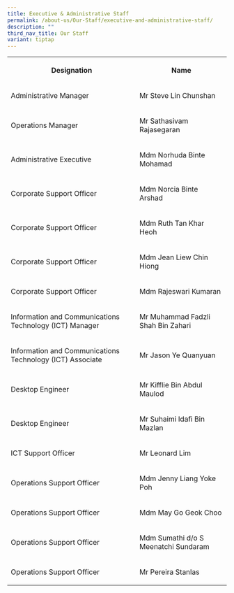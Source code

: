 ```yaml
---
title: Executive & Administrative Staff
permalink: /about-us/Our-Staff/executive-and-administrative-staff/
description: ""
third_nav_title: Our Staff
variant: tiptap
---
```

<table style="minWidth: 50px">
<colgroup>
<col>
<col>
</colgroup>
<tbody>
<tr>
<th rowspan="1" colspan="1">
<p>Designation</p>
</th>
<th rowspan="1" colspan="1">
<p>Name</p>
</th>
</tr>
<tr>
<td rowspan="1" colspan="1">
<p>Administrative Manager</p>
</td>
<td rowspan="1" colspan="1">
<p>Mr Steve Lin Chunshan</p>
</td>
</tr>
<tr>
<td rowspan="1" colspan="1">
<p>Operations Manager</p>
</td>
<td rowspan="1" colspan="1">
<p>Mr Sathasivam Rajasegaran</p>
</td>
</tr>
<tr>
<td rowspan="1" colspan="1">
<p>Administrative Executive</p>
</td>
<td rowspan="1" colspan="1">
<p>Mdm Norhuda Binte Mohamad</p>
</td>
</tr>
<tr>
<td rowspan="1" colspan="1">
<p>Corporate Support Officer</p>
</td>
<td rowspan="1" colspan="1">
<p>Mdm Norcia Binte Arshad</p>
</td>
</tr>
<tr>
<td rowspan="1" colspan="1">
<p>Corporate Support Officer</p>
</td>
<td rowspan="1" colspan="1">
<p>Mdm Ruth Tan Khar Heoh</p>
</td>
</tr>
<tr>
<td rowspan="1" colspan="1">
<p>Corporate Support Officer</p>
</td>
<td rowspan="1" colspan="1">
<p>Mdm Jean Liew Chin Hiong</p>
</td>
</tr>
<tr>
<td rowspan="1" colspan="1">
<p>Corporate Support Officer</p>
</td>
<td rowspan="1" colspan="1">
<p>Mdm Rajeswari Kumaran</p>
</td>
</tr>
<tr>
<td rowspan="1" colspan="1">
<p>Information and Communications Technology (ICT) Manager</p>
</td>
<td rowspan="1" colspan="1">
<p>Mr Muhammad Fadzli Shah Bin Zahari</p>
</td>
</tr>
<tr>
<td rowspan="1" colspan="1">
<p>Information and Communications Technology (ICT) Associate</p>
</td>
<td rowspan="1" colspan="1">
<p>Mr Jason Ye Quanyuan</p>
</td>
</tr>
<tr>
<td rowspan="1" colspan="1">
<p>Desktop Engineer</p>
</td>
<td rowspan="1" colspan="1">
<p>Mr Kifflie Bin Abdul Maulod</p>
</td>
</tr>
<tr>
<td rowspan="1" colspan="1">
<p>Desktop Engineer</p>
</td>
<td rowspan="1" colspan="1">
<p>Mr Suhaimi Idafi Bin Mazlan</p>
</td>
</tr>
<tr>
<td rowspan="1" colspan="1">
<p>ICT Support Officer</p>
</td>
<td rowspan="1" colspan="1">
<p>Mr Leonard Lim</p>
</td>
</tr>
<tr>
<td rowspan="1" colspan="1">
<p>Operations Support Officer</p>
</td>
<td rowspan="1" colspan="1">
<p>Mdm Jenny Liang Yoke Poh</p>
</td>
</tr>
<tr>
<td rowspan="1" colspan="1">
<p>Operations Support Officer</p>
</td>
<td rowspan="1" colspan="1">
<p>Mdm May Go Geok Choo</p>
</td>
</tr>
<tr>
<td rowspan="1" colspan="1">
<p>Operations Support Officer</p>
</td>
<td rowspan="1" colspan="1">
<p>Mdm Sumathi d/o S Meenatchi Sundaram</p>
</td>
</tr>
<tr>
<td rowspan="1" colspan="1">
<p>Operations Support Officer</p>
</td>
<td rowspan="1" colspan="1">
<p>Mr Pereira Stanlas</p>
</td>
</tr>
</tbody>
</table>
<p></p>